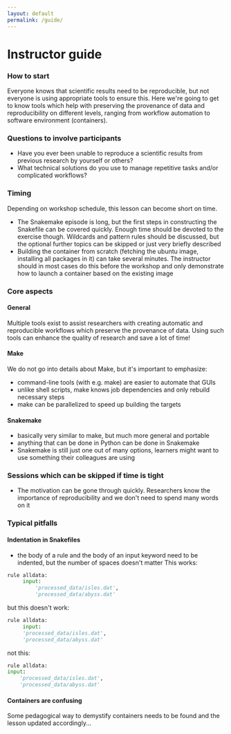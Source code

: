 ```yaml
---
layout: default
permalink: /guide/
---
```


# Instructor guide

### How to start

Everyone knows that scientific results need to be reproducible, but not everyone is using 
appropriate tools to ensure this. Here we're going to get to know tools which help with
preserving the provenance of data and reproducibility on different levels, ranging from
workflow automation to software environment (containers).


### Questions to involve participants

- Have you ever been unable to reproduce a scientific results from previous research by yourself or others?
- What technical solutions do you use to manage repetitive tasks and/or complicated workflows?

### Timing

Depending on workshop schedule, this lesson can become short on time. 
- The Snakemake episode is long, but the first steps in constructing the 
  Snakefile can be covered quickly. Enough time should be devoted to the exercise though. 
  Wildcards and pattern rules should be discussed, but the optional further topics can be skipped
  or just very briefly described
- Building the container from scratch (fetching the ubuntu image, installing all packages in it)
  can take several minutes. The instructor should in most cases do this before the workshop and 
  only demonstrate how to launch a container based on the existing image


### Core aspects

#### General

Multiple tools exist to assist researchers with creating automatic and reproducible workflows 
which preserve the provenance of data. Using such tools can enhance the quality of research 
and save a lot of time!

#### Make

We do not go into details about Make, but it's important to emphasize:
- command-line tools (with e.g. make) are easier to automate that GUIs
- unlike shell scripts, make knows job dependencies and only rebuild necessary steps
- make can be parallelized to speed up building the targets

#### Snakemake

- basically very similar to make, but much more general and portable
- anything that can be done in Python can be done in Snakemake
- Snakemake is still just one out of many options, learners might want to use something their colleagues are using

### Sessions which can be skipped if time is tight

- The motivation can be gone through quickly. Researchers know the importance of
  reproducibility and we don't need to spend many words on it

### Typical pitfalls

#### Indentation in Snakefiles

- the body of a rule and the body of an input keyword need to be indented, but the number of spaces doesn't matter
This works:
```python
rule alldata:
     input:
         'processed_data/isles.dat',
         'processed_data/abyss.dat'
```
but this doesn't work:
```python
rule alldata:
     input:
     'processed_data/isles.dat',
     'processed_data/abyss.dat'
```
not this:
```python
rule alldata:
input:
    'processed_data/isles.dat',
    'processed_data/abyss.dat'
```

#### Containers are confusing

Some pedagogical way to demystify containers needs to be found and the lesson updated accordingly...